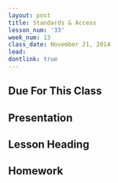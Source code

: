 ```yaml
---
layout: post
title: Standards & Access
lesson_num: '33'
week_num: 13
class_date: November 21, 2014
lead: 
dontlink: true
---
```


## Due For This Class

## Presentation

## Lesson Heading
  
## Homework
